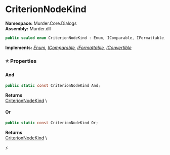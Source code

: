 # CriterionNodeKind

**Namespace:** Murder.Core.Dialogs \
**Assembly:** Murder.dll

```csharp
public sealed enum CriterionNodeKind : Enum, IComparable, IFormattable, IConvertible
```

**Implements:** _[Enum](https://learn.microsoft.com/en-us/dotnet/api/System.Enum?view=net-7.0), [IComparable](https://learn.microsoft.com/en-us/dotnet/api/System.IComparable?view=net-7.0), [IFormattable](https://learn.microsoft.com/en-us/dotnet/api/System.IFormattable?view=net-7.0), [IConvertible](https://learn.microsoft.com/en-us/dotnet/api/System.IConvertible?view=net-7.0)_

### ⭐ Properties
#### And
```csharp
public static const CriterionNodeKind And;
```

**Returns** \
[CriterionNodeKind](../..//Murder/Core/Dialogs/CriterionNodeKind.html) \
#### Or
```csharp
public static const CriterionNodeKind Or;
```

**Returns** \
[CriterionNodeKind](../..//Murder/Core/Dialogs/CriterionNodeKind.html) \


⚡